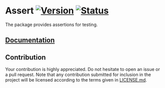 # Assert [![Version][version-img]][version-url] [![Status][status-img]][status-url]

The package provides assertions for testing.

## [Documentation][doc]

## Contribution

Your contribution is highly appreciated. Do not hesitate to open an issue or a
pull request. Note that any contribution submitted for inclusion in the project
will be licensed according to the terms given in [LICENSE.md](LICENSE.md).

[doc]: https://stainless-steel.github.io/assert
[status-img]: https://travis-ci.org/stainless-steel/assert.svg?branch=master
[status-url]: https://travis-ci.org/stainless-steel/assert
[version-img]: https://img.shields.io/crates/v/assert.svg
[version-url]: https://crates.io/crates/assert
